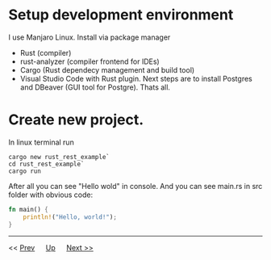 # Setup development environment
I use Manjaro Linux. 
Install via package manager 
* Rust (compiler)
* rust-analyzer (compiler frontend for IDEs)
* Cargo (Rust dependecy management and build tool)
* Visual Studio Code with Rust plugin.
Next steps are to install Postgres and DBeaver (GUI tool for Postgre).
Thats all.


# Create new project. 
In linux terminal run 

```
cargo new rust_rest_example` 
cd rust_rest_example`
cargo run
```

After all you can see "Hello wold" in console. And you can see main.rs in src folder with obvious code:

```rust
fn main() {
    println!("Hello, world!");
}
``` 

---
<< [Prev](../index.md) &emsp; [Up](../index.md) &emsp; [Next >>](./rust_basics/index.md)

 